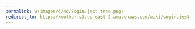```yaml
---
permalink: w/images/4/4c/Sogin.jest.tree.png/
redirect_to: https://mothur.s3.us-east-2.amazonaws.com/wiki/sogin.jest.tree.png
---
```


